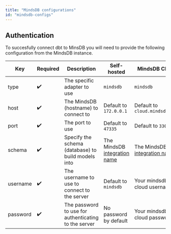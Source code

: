 ```yaml
---
title: "MindsDB configurations"
id: "mindsdb-configs"
---
```


## Authentication

To succesfully connect dbt to MinsDB you will need to provide the following configuration from the MindsDB instance.

| Key   | Required| Description | Self-hosted | MindsDB Cloud |
|---------|-------------------------|---------------------------|-------------------------|--------------------------|
| type     |    ✔️   | The specific adapter to use                          | `mindsdb`                      | `mindsdb` |
| host     |    ✔️   | The MindsDB (hostname) to connect to                 | Default to `172.0.0.1`         | Default to `cloud.mindsdb.com`|
| port     |    ✔️   | The port to use                                      | Default to  `47335`             | Default to `3306`|
| schema   |    ✔️   | Specify the schema (database) to build models into   | The MindsDB [integration name](https://docs.mindsdb.com/sql/create/databases/)|The MindsDB [integration name](https://docs.mindsdb.com/sql/create/databases/)
| username |    ✔️   | The username to use to connect to the server         | Default to `mindsdb` | Your mindsdb cloud username|
| password |    ✔️   | The password to use for authenticating to the server | No password by default| Your mindsdb cloud password|
